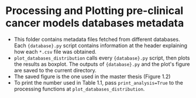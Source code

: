 # Processing and Plotting pre-clinical cancer models databases metadata

* This folder contains metadata files fetched from different databases. Each `{database}.py` script contains information at the header explaining how each `*.csv` file was obtained.
* `plot_databases_distribution` calls every `{database}.py` script, then plots the results as boxplot. The outputs of `{database}.py` and the plot's figure are saved to the current directory.
* The saved figure is the one used in the master thesis (Figure 1.2)
* To print the number used in Table 1.1, pass `print_analysis=True` to the processing functions at `plot_databases_distribution`.